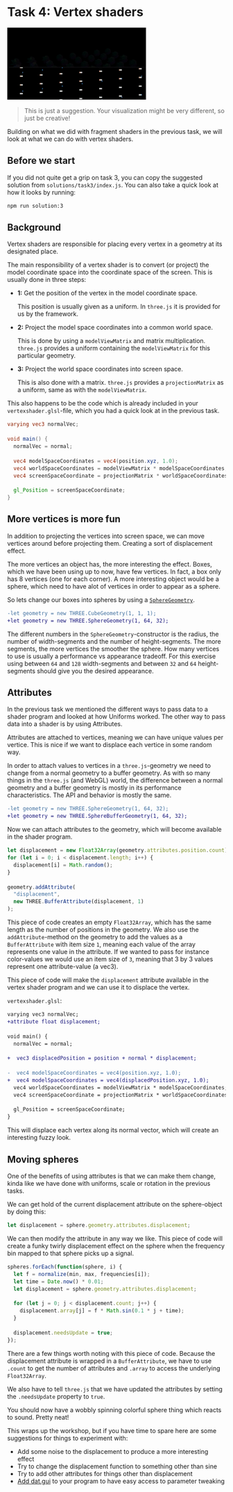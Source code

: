 # Task 4: Vertex shaders

![Suggested solution task 4](./img/out2.gif)

> This is just a suggestion. Your visualization might be very different, so just be creative!

Building on what we did with fragment shaders in the previous task, we will look at what we can do with vertex shaders.

## Before we start

If you did not quite get a grip on task 3, you can copy the suggested solution from `solutions/task3/index.js`. You can also take a quick look at how it looks by running:

```sh
npm run solution:3
```

## Background

Vertex shaders are responsible for placing every vertex in a geometry at its designated place.

The main responsibility of a vertex shader is to convert (or project) the model coordinate space into the coordinate space of the screen. This is usually done in three steps:

- **1:** Get the position of the vertex in the model coordinate space.

  This position is usually given as a uniform. In `three.js` it is provided for us by the framework.

- **2:** Project the model space coordinates into a common world space.

  This is done by using a `modelViewMatrix` and matrix multiplication. `three.js` provides a uniform containing the `modelViewMatrix` for this particular geometry.

- **3:** Project the world space coordinates into screen space.

  This is also done with a matrix. `three.js` provides a `projectionMatrix` as a uniform, same as with the `modelViewMatrix`.

This also happens to be the code which is already included in your `vertexshader.glsl`-file, which you had a quick look at in the previous task.

```glsl
varying vec3 normalVec;

void main() {
  normalVec = normal;

  vec4 modelSpaceCoordinates = vec4(position.xyz, 1.0);
  vec4 worldSpaceCoordinates = modelViewMatrix * modelSpaceCoordinates;
  vec4 screenSpaceCoordinate = projectionMatrix * worldSpaceCoordinates;

  gl_Position = screenSpaceCoordinate;
}
```

## More vertices is more fun

In addition to projecting the vertices into screen space, we can move vertices around before projecting them. Creating a sort of displacement effect.

The more vertices an object has, the more interesting the effect. Boxes, which we have been using up to now, have few vertices. In fact, a box only has 8 vertices (one for each corner). A more interesting object would be a sphere, which need to have alot of vertices in order to appear as a sphere.

So lets change our boxes into spheres by using a [`SphereGeometry`](https://threejs.org/docs/#api/en/geometries/SphereGeometry).

```diff
-let geometry = new THREE.CubeGeometry(1, 1, 1);
+let geometry = new THREE.SphereGeometry(1, 64, 32);
```

The different numbers in the `SphereGeometry`-constructor is the radius, the number of width-segments and the number of height-segments. The more segments, the more vertices the smoother the sphere. How many vertices to use is usually a performance vs appearance tradeoff. For this exercise using between `64` and `128` width-segments and between `32` and `64` height-segments should give you the desired appearance.

## Attributes

In the previous task we mentioned the different ways to pass data to a shader program and looked at how Uniforms worked. The other way to pass data into a shader is by using Attributes.

Attributes are attached to vertices, meaning we can have unique values per vertice. This is nice if we want to displace each vertice in some random way.

In order to attach values to vertices in a `three.js`-geometry we need to change from a normal geometry to a buffer geometry. As with so many things in the `three.js` (and WebGL) world, the difference between a normal geometry and a buffer geometry is mostly in its performance characteristics. The API and behavior is mostly the same.

```diff
-let geometry = new THREE.SphereGeometry(1, 64, 32);
+let geometry = new THREE.SphereBufferGeometry(1, 64, 32);
```

Now we can attach attributes to the geometry, which will become available in the shader program.

```js
let displacement = new Float32Array(geometry.attributes.position.count);
for (let i = 0; i < displacement.length; i++) {
  displacement[i] = Math.random();
}

geometry.addAttribute(
  "displacement",
  new THREE.BufferAttribute(displacement, 1)
);
```

This piece of code creates an empty `Float32Array`, which has the same length as the number of positions in the geometry. We also use the `addAttribute`-method on the geometry to add the values as a `BufferAttribute` with item size `1`, meaning each value of the array represents one value in the attribute. If we wanted to pass for instance color-values we would use an item size of `3`, meaning that 3 by 3 values represent one attribute-value (a vec3).

This piece of code will make the `displacement` attribute available in the vertex shader program and we can use it to displace the vertex.

`vertexshader.glsl`:
```diff
varying vec3 normalVec;
+attribute float displacement;

void main() {
  normalVec = normal;

+  vec3 displacedPosition = position + normal * displacement;

-  vec4 modelSpaceCoordinates = vec4(position.xyz, 1.0);
+  vec4 modelSpaceCoordinates = vec4(displacedPosition.xyz, 1.0);
  vec4 worldSpaceCoordinates = modelViewMatrix * modelSpaceCoordinates;
  vec4 screenSpaceCoordinate = projectionMatrix * worldSpaceCoordinates;

  gl_Position = screenSpaceCoordinate;
}
```

This will displace each vertex along its normal vector, which will create an interesting fuzzy look.

## Moving spheres

One of the benefits of using attributes is that we can make them change, kinda like we have done with uniforms, scale or rotation in the previous tasks.

We can get hold of the current displacement attribute on the sphere-object by doing this:

```js
let displacement = sphere.geometry.attributes.displacement;
```

We can then modify the attribute in any way we like. This piece of code will create a funky twirly displacement effect on the sphere when the frequency bin mapped to that sphere picks up a signal.

```js
spheres.forEach(function(sphere, i) {
  let f = normalize(min, max, frequencies[i]);
  let time = Date.now() * 0.01;
  let displacement = sphere.geometry.attributes.displacement;

  for (let j = 0; j < displacement.count; j++) {
    displacement.array[j] = f * Math.sin(0.1 * j + time);
  }

  displacement.needsUpdate = true;
});
```

There are a few things worth noting with this piece of code. Because the displacement attribute is wrapped in a `BufferAttribute`, we have to use `.count` to get the number of attributes and `.array` to access the underlying `Float32Array`.

We also have to tell `three.js` that we have updated the attributes by setting the `.needsUpdate` property to `true`.

You should now have a wobbly spinning colorful sphere thing which reacts to sound. Pretty neat!

This wraps up the workshop, but if you have time to spare here are some suggestions for things to experiment with:

- Add some noise to the displacement to produce a more interesting effect
- Try to change the displacement function to something other than sine
- Try to add other attributes for things other than displacement
- [Add dat.gui](https://github.com/holgerl/3d-visualization-workshop/tree/master/tasks/bonus-task.md) to your program to have easy access to parameter tweaking
